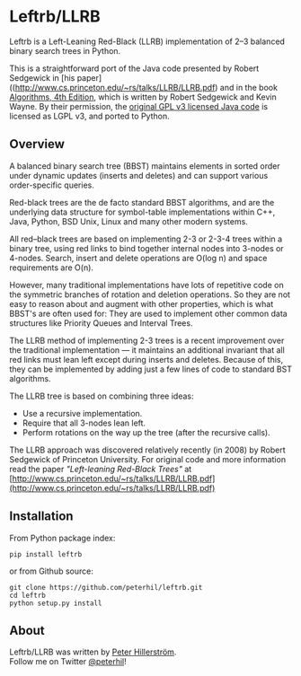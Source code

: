 # Leftrb/LLRB

Leftrb is a Left-Leaning Red-Black (LLRB) implementation of 2–3 balanced binary
search trees in Python.

This is a straightforward port of the Java code presented by Robert Sedgewick in
[his paper]((http://www.cs.princeton.edu/~rs/talks/LLRB/LLRB.pdf) and in the
book [Algorithms, 4th Edition](http://algs4.cs.princeton.edu/home/), which is written
by Robert Sedgewick and Kevin Wayne. By their permission, the [original GPL v3 licensed Java
code](http://www.cs.princeton.edu/~rs/talks/LLRB/Java/RedBlackBST.java)
is licensed as LGPL v3, and ported to Python.

## Overview

A balanced binary search tree (BBST) maintains elements in sorted order under dynamic 
updates (inserts and deletes) and can support various order-specific queries.

Red-black trees are the de facto standard BBST algorithms, and are the underlying
data structure for symbol-table implementations within C++, Java, Python, BSD Unix,
Linux and many other modern systems.

All red–black trees are based on implementing 2-3 or 2-3-4 trees within a binary tree,
using  red links to bind together internal nodes into 3-nodes or 4-nodes. Search, insert
and delete operations are O(log n) and space requirements are O(n).

However, many traditional implementations have lots of repetitive code on the symmetric
branches of rotation and deletion operations. So they are not easy to reason about and 
augment with other properties, which is what BBST's are often used for: They are used
to implement other common data structures like Priority Queues and Interval Trees.

The LLRB method of implementing 2-3 trees is a recent improvement over the traditional
implementation — it maintains an additional invariant that all red links must lean left
except during inserts and deletes. Because of this, they can be implemented by adding
just a few lines of code to standard BST algorithms.

The LLRB tree is based on combining three ideas:

- Use a recursive implementation.
- Require that all 3-nodes lean left.
- Perform rotations on the way up the tree (after the recursive calls).

The LLRB approach was discovered relatively recently (in 2008) by Robert Sedgewick
of Princeton University. For original code and more information read the paper *"Left-leaning Red-Black Trees"* at [http://www.cs.princeton.edu/~rs/talks/LLRB/LLRB.pdf](http://www.cs.princeton.edu/~rs/talks/LLRB/LLRB.pdf)

## Installation

From Python package index:  

    pip install leftrb

or from Github source:  

    git clone https://github.com/peterhil/leftrb.git
    cd leftrb 
    python setup.py install

## About

Leftrb/LLRB was written by [Peter Hillerström](http://composed.nu/peterhil/).  
Follow me on Twitter [@peterhil](http://www.twitter.com/peterhil)!
